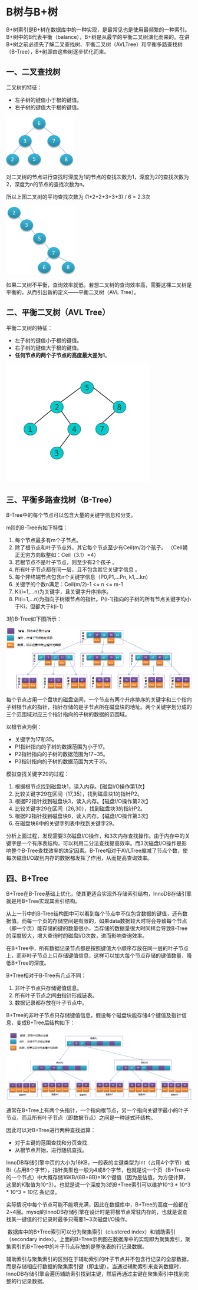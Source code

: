 # B树与B+树

B+树索引是B+树在数据库中的一种实现，是最常见也是使用最频繁的一种索引。B+树中的B代表平衡（balance），B+树是从最早的平衡二叉树演化而来的。在讲B+树之前必须先了解二叉查找树、平衡二叉树（AVLTree）和平衡多路查找树（B-Tree），B+树即由这些树逐步优化而来。

## 一、二叉查找树

二叉树的特征：

- 左子树的键值小于根的键值。
- 右子树的键值大于根的键值。 

![img](../assets/imgs/二叉查找树.png)

对二叉树的节点进行查找时深度为1的节点的查找次数为1，深度为2的查找次数为2，深度为n的节点的查找次数为n。

所以上图二叉树的平均查找次数为 (1+2+2+3+3+3) / 6 = 2.3次

![img](../assets/imgs/不平衡二叉树查找树.png)

如果二叉树不平衡，查询效率就低。若想二叉树的查询效率高，需要这棵二叉树是平衡的，从而引出新的定义——平衡二叉树（AVL Tree）。

## 二、平衡二叉树（AVL Tree）

平衡二叉树的特征：

- 左子树的键值小于根的键值。
- 右子树的键值大于根的键值。 
- **任何节点的两个子节点的高度最大差为1**。

![img](../assets/imgs/平衡二叉树.png)

## 三、平衡多路查找树（B-Tree）

B-Tree中的每个节点可以包含大量的关键字信息和分支。

m阶的B-Tree有如下特性： 

1. 每个节点最多有m个子节点。 
2. 除了根节点和叶子节点外，其它每个节点至少有Ceil(m/2)个孩子。 （Ceil朝正无穷方向取整如：Ceil（3.1）=4）
3. 若根节点不是叶子节点，则至少有2个孩子 。
4. 所有叶子节点都在同一层，且不包含其它关键字信息 。
5. 每个非终端节点包含n个关键字信息（P0,P1,…Pn, k1,…kn） 
6. 关键字的个数n满足：Ceil(m/2)-1 <= n <= m-1 
7. Ki(i=1,…n)为关键字，且关键字升序排序。 
8. Pi(i=1,…n)为指向子树根节点的指针。P(i-1)指向的子树的所有节点关键字均小于Ki，但都大于k(i-1)

3阶B-Tree如下图所示： 

![img](../assets/imgs/B-tree.png)

每个节点占用一个盘块的磁盘空间，一个节点有两个升序排序的关键字和三个指向子树根节点的指针，指针存储的是子节点所在磁盘块的地址。两个关键字划分成的三个范围域对应三个指针指向的子树的数据的范围域。

以根节点为例：

- 关键字为17和35。
- P1指针指向的子树的数据范围为小于17。
- P2指针指向的子树的数据范围为17~35。
- P3指针指向的子树的数据范围为大于35。

模拟查找关键字29的过程：

1. 根据根节点找到磁盘块1，读入内存。【磁盘I/O操作第1次】
2. 比较关键字29在区间（17,35），找到磁盘块1的指针P2。
3. 根据P2指针找到磁盘块3，读入内存。【磁盘I/O操作第2次】
4. 比较关键字29在区间（26,30），找到磁盘块3的指针P2。
5. 根据P2指针找到磁盘块8，读入内存。【磁盘I/O操作第3次】
6. 在磁盘块8中的关键字列表中找到关键字29。

分析上面过程，发现需要3次磁盘I/O操作，和3次内存查找操作。由于内存中的关键字是一个有序表结构，可以利用二分法查找提高效率。而3次磁盘I/O操作是影响整个B-Tree查找效率的决定因素。B-Tree相对于AVLTree缩减了节点个数，使每次磁盘I/O取到内存的数据都发挥了作用，从而提高查询效率。

## 四、B+Tree

B+Tree在B-Tree基础上优化，使其更适合实现外存储索引结构，InnoDB存储引擎就是用B+Tree实现其索引结构。

​	从上一节中的B-Tree结构图中可以看到每个节点中不仅包含数据的键值，还有数据值。而每一个页的存储空间是有限的，如果data数据较大时将会导致每个节点（即一个页）能存储的键的数量很小，当存储的数据量很大时同样会导致B-Tree的深度较大，增大查询时的磁盘I/O次数，进而影响查询效率。

​	在B+Tree中，所有数据记录节点都是按照键值大小顺序存放在同一层的叶子节点上，而非叶子节点上只存储键值信息，这样可以加大每个节点存储的键值数量，降低B+Tree的深度。

B+Tree相对于B-Tree有几点不同：

1. 非叶子节点只存储键值信息。
2. 所有叶子节点之间由指针形成链表。
3. 数据记录都存放在叶子节点中。

B+Tree的非叶子节点只存储键值信息，假设每个磁盘块能存储4个键值及指针信息，变成B+Tree后结构如下：

![img](../assets/imgs/B+Tree.png)

通常在B+Tree上有两个头指针，一个指向根节点，另一个指向关键字最小的叶子节点，而且所有叶子节点（即数据节点）之间是一种链式环结构。

因此可以对B+Tree进行两种查找运算：

- 对于主键的范围查找和分页查找.
- 从根节点开始，进行随机查找。

InnoDB存储引擎中页的大小为16KB，一般表的主键类型为Int（占用4个字节）或Bi（占用8个字节），指针类型也一般为4或8个字节，也就是说一个页（B+Tree中的一个节点）中大概存储16KB/(8B+8B)=1K个键值（因为是估值，为方便计算，这里的K取值为10^3）。也就是说一个深度为3的B+Tree索引可以维护10^3 * 10^3 * 10^3 = 10亿 条记录。

​	实际情况中每个节点可能不能填充满，因此在数据库中，B+Tree的高度一般都在2~4层。mysql的InnoDB存储引擎在设计时是将根节点常驻内存的，也就是说查找某一键值的行记录时最多只需要1~3次磁盘I/O操作。

​	数据库中的B+Tree索引可以分为聚集索引（clustered index）和辅助索引（secondary index）。上面的B+Tree示例图在数据库中的实现即为聚集索引，聚集索引的B+Tree中的叶子节点存放的是整张表的行记录数据。

​	辅助索引与聚集索引的区别在于辅助索引的叶子节点并不包含行记录的全部数据，而是存储相应行数据的聚集索引键（即主键）。当通过辅助索引来查询数据时，InnoDB存储引擎会遍历辅助索引找到主键，然后再通过主键在聚集索引中找到完整的行记录数据。